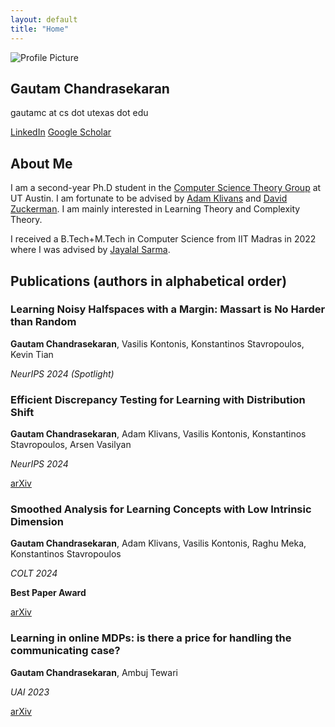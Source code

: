 ```yaml
---
layout: default
title: "Home"
---
```


<section id="home">
  <div class="container home-container">
    <div class="left">
      <img src="{{ '/assets/website_pic.jpg' | relative_url }}" alt="Profile Picture" style="max-width: 50%; height: auto">
      <h1>Gautam Chandrasekaran</h1>
      <p>gautamc at cs dot utexas dot edu</p>
      <div class="buttons">
        <a href="https://www.linkedin.com/in/gautam-chandrasekaran-5139a1188/" target="_self">LinkedIn</a>
        <a href="https://scholar.google.com/citations?user=-CNU0tAAAAAJ&hl=en" target="_self">Google Scholar</a>
        <!--<a href="https://scholar.google.com/citations?user=-CNU0tAAAAAJ&hl=en" target="_blank">CV</a>!-->
      </div>
    </div>
    <div class="right">
      <h2>About Me</h2>
      <p>I am a second-year Ph.D student in the <a href="https://www.cs.utexas.edu/research/theoretical-computer-science" class="highlight-link" target="_self">Computer Science Theory Group</a> at UT Austin. I am fortunate to be advised by <a href="https://www.cs.utexas.edu/~klivans/" class="highlight-link"  target="_self">Adam Klivans</a> and <a href="https://www.cs.utexas.edu/~diz/" target="_self" class="highlight-link" >David Zuckerman</a>. I am mainly interested in Learning Theory and Complexity Theory. </p>
      <p> I received a B.Tech+M.Tech in Computer Science from IIT Madras in 2022 where I was advised by <a href="http://www.cse.iitm.ac.in/~jayalal/" class="highlight-link"  target="_self"> Jayalal Sarma</a>.</p>
    </div>
  </div>
</section>

<section id="publications">
  <div class="container publications-container">
      <h2>Publications (authors in alphabetical order)</h2>
      <!-- MARGIN HALFSPACES-->
     <div class="publication-card">
      <h3>Learning Noisy Halfspaces with a Margin: Massart is No Harder than Random</h3>
      <p><b>Gautam Chandrasekaran</b>, Vasilis Kontonis, Konstantinos Stavropoulos, Kevin Tian</p>
      <p><em>NeurIPS 2024 (Spotlight)</em></p>
    <!-- TDS LEARNING!-->
    <div class="publication-card">
      <h3>Efficient Discrepancy Testing for Learning with Distribution Shift</h3>
      <p><b>Gautam Chandrasekaran</b>, Adam Klivans, Vasilis Kontonis, Konstantinos Stavropoulos, Arsen Vasilyan</p>
      <p><em>NeurIPS 2024</em></p>
      <a href="https://arxiv.org/abs/2406.09373" target="_self">arXiv</a>
    </div>
    <!-- SMOOTH OPT -->
    <div class="publication-card">
      <h3>Smoothed Analysis for Learning Concepts with Low Intrinsic Dimension</h3>
      <p><b>Gautam Chandrasekaran</b>, Adam Klivans, Vasilis Kontonis, Raghu Meka, Konstantinos Stavropoulos</p>
      <p><em>COLT 2024</em></p>
      <p><b>Best Paper Award</b></p>
      <a href="http://arxiv.org/abs/2407.00966" target="_blank">arXiv</a>  
    </div>
    <!-- ONLINE MDP!-->
    <div class="publication-card">
      <h3>Learning in online MDPs: is there a price for handling the communicating case?</h3>
      <p><b>Gautam Chandrasekaran</b>, Ambuj Tewari</p>
      <p><em>UAI 2023</em></p>
      <a href="https://arxiv.org/abs/2111.02024" target="_self">arXiv</a>  
    </div>
  </div>
</section>

